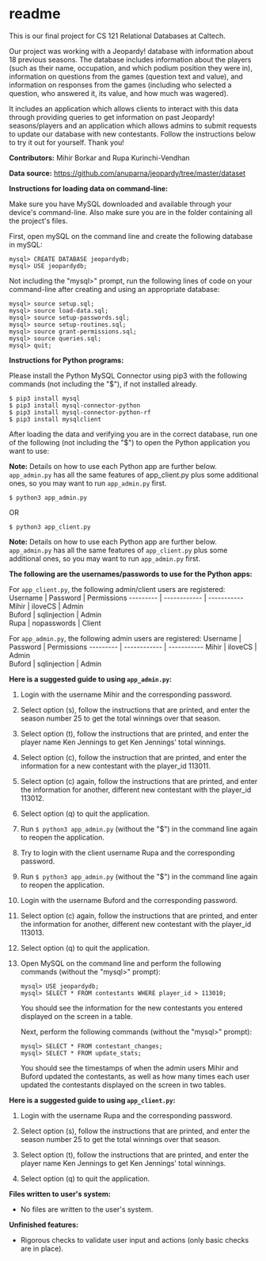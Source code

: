# readme
This is our final project for CS 121 Relational Databases at Caltech.

Our project was working with a Jeopardy! database with information about 18 previous seasons.
The database includes information about the players (such as their name, occupation, and which
podium position they were in), information on questions from the games (question text and value),
and information on responses from the games (including who selected a question, who answered it,
its value, and how much was wagered). 

It includes an application which allows clients to
interact with this data through providing queries to get information on past Jeopardy!
seasons/players and an application which allows admins to submit requests to update our database with new contestants. 
Follow the instructions below to try it out for yourself. Thank you!



**Contributors:** Mihir Borkar and Rupa Kurinchi-Vendhan



**Data source:** 
https://github.com/anuparna/jeopardy/tree/master/dataset



**Instructions for loading data on command-line:**

Make sure you have MySQL downloaded and available through your
device's command-line. Also make sure you are in the folder containing all the project's
files.

First, open mySQL on the command line and create the following database in mySQL:
```
mysql> CREATE DATABASE jeopardydb;
mysql> USE jeopardydb;
```

Not including the "mysql>" prompt, run the following lines of code on your command-line
after creating and using an appropriate database:
```
mysql> source setup.sql;
mysql> source load-data.sql;
mysql> source setup-passwords.sql;
mysql> source setup-routines.sql;
mysql> source grant-permissions.sql;
mysql> source queries.sql;
mysql> quit;
```

**Instructions for Python programs:**

Please install the Python MySQL Connector using pip3 with the following commands (not including the "$"), if not installed already.
```
$ pip3 install mysql
$ pip3 install mysql-connector-python
$ pip3 install mysql-connector-python-rf
$ pip3 install mysqlclient
```

After loading the data and verifying you are in the correct database, 
run one of the following (not including the "$") to open the Python application you want to use:

**Note:** Details on how to use each Python app are further below. ```app_admin.py``` has all the same features of app_client.py plus some additional ones, so
you may want to run ```app_admin.py``` first.
```
$ python3 app_admin.py
```
OR
```
$ python3 app_client.py
```

**Note:** Details on how to use each Python app are further below. ```app_admin.py``` has all the same features of ```app_client.py``` plus some additional ones, so
you may want to run ```app_admin.py``` first.

**The following are the usernames/passwords to use for the Python apps:**

For ```app_client.py```, the following admin/client users are registered:
Username  | Password     | Permissions
--------- | ------------ | -----------
Mihir     | iloveCS      | Admin       
Buford    | sqlinjection | Admin       
Rupa      | nopasswords  | Client      

For ```app_admin.py```, the following admin users are registered:
Username  | Password     | Permissions 
--------- | ------------ | -----------
Mihir     | iloveCS      | Admin       
Buford    | sqlinjection | Admin   



**Here is a suggested guide to using ```app_admin.py```:**
    
1. Login with the username Mihir and the corresponding password.
    
2. Select option (s), follow the instructions that are printed, and enter the season number 25 to get the total winnings over that season.
    
3. Select option (t), follow the instructions that are printed, and enter the player name Ken Jennings to get Ken Jennings' total winnings.
    
4. Select option (c), follow the instruction that are printed, and enter the information for a new contestant with the player_id 113011.
    
5. Select option (c) again, follow the instructions that are printed, and enter the information for another, different new contestant with the player_id 113012.
    
6. Select option (q) to quit the application.
    
7. Run ```$ python3 app_admin.py``` (without the "$") in the command line again to reopen the application.
    
8. Try to login with the client username Rupa and the corresponding password.
    
9. Run ```$ python3 app_admin.py``` (without the "$") in the command line again to reopen the application.
    
10. Login with the username Buford and the corresponding password.
    
11. Select option (c) again, follow the instructions that are printed, and enter the information for another, different new contestant with the player_id 113013.
    
12.  Select option (q) to quit the application.
    
13. Open MySQL on the command line and perform the following commands (without the "mysql>" prompt):
    ```
    mysql> USE jeopardydb;
    mysql> SELECT * FROM contestants WHERE player_id > 113010;
    ```
    You should see the information for the new contestants you entered displayed on the screen in a table.
        
    Next, perform the following commands (without the "mysql>" prompt): 
    ```
    mysql> SELECT * FROM contestant_changes;
    mysql> SELECT * FROM update_stats;
    ```
    You should see the timestamps of when the admin users Mihir and Buford updated the contestants,
    as well as how many times each user updated the contestants displayed on the screen in two tables.
    
        
**Here is a suggested guide to using ```app_client.py```:**
1. Login with the username Rupa and the corresponding password.
    
2. Select option (s), follow the instructions that are printed, and enter the season number 25 to get the total winnings over that season.
    
3. Select option (t), follow the instructions that are printed, and enter the player name Ken Jennings to get Ken Jennings' total winnings.
    
4. Select option (q) to quit the application.


**Files written to user's system:**
- No files are written to the user's system.


**Unfinished features:**
- Rigorous checks to validate user input and actions (only basic checks are in place).
